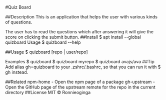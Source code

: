 #Quiz Board

##Description
This is an application that helps the user with various kinds of questions.

The user has to read the questions  which after answering it will give the score on clicking the submit button.
##Install
$ apt install --global quizboard
Usage
$ quizboard --help

##Usage
    $ quizboard [repo | user/repo]

  Examples
    $ quizboard
    $ quizboard myrepo
    $ quizboard avajs/ava
##Tip
Add alias gh=quizboard to your .zshrc/.bashrc, so that you can run it with $ gh instead.

##Related
npm-home - Open the npm page of a package
gh-upstream - Open the GitHub page of the upstream remote for the repo in the current directory
##License
MIT © Ronnieoginga
